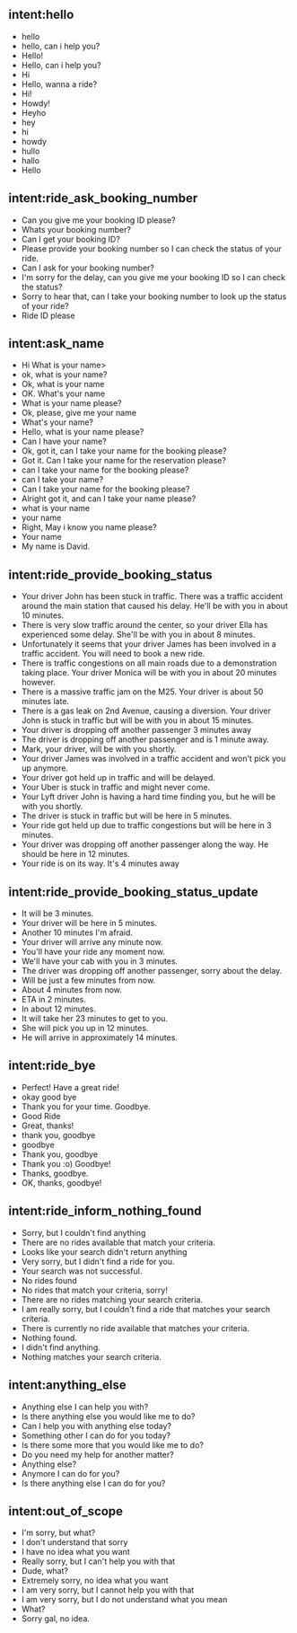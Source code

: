 ## intent:hello
- hello
- hello, can i help you?
- Hello!
- Hello, can i help you?
- Hi
- Hello, wanna a ride?
- Hi!
- Howdy!
- Heyho
- hey
- hi
- howdy
- hullo
- hallo
- Hello

## intent:ride_ask_booking_number
- Can you give me your booking ID please?
- Whats your booking number?
- Can I get your booking ID?
- Please provide your booking number so I can check the status of your ride.
- Can I ask for your booking number?
- I'm sorry for the delay, can you give me your booking ID so I can check the status?
- Sorry to hear that, can I take your booking number to look up the status of your ride?
- Ride ID please

## intent:ask_name
- Hi What is your name>
- ok, what is your name?
- Ok, what is your name
- OK. What's your name 
- What is your name please?
- Ok, please, give me your name
- What's your name?
- Hello, what is your name please?
- Can I have your name?
- Ok, got it, can I take your name for the booking please?
- Got it. Can I take your name for the reservation please?
- can I take your name for the booking please?
- can I take your name?
- Can I take your name for the booking please?
- Alright got it, and can I take your name please?
- what is your name
- your name
- Right, May i know you name please?
- Your name
- My name is David.

## intent:ride_provide_booking_status
- Your driver John has been stuck in traffic. There was a traffic accident around the main station that caused his delay. He'll be with you in about 10 minutes.
- There is very slow traffic around the center, so your driver Ella has experienced some delay. She'll be with you in about 8 minutes.
- Unfortunately it seems that your driver James has been involved in a traffic accident. You will need to book a new ride.
- There is traffic congestions on all main roads due to a demonstration taking place. Your driver Monica will be with you in about 20 minutes however.
- There is a massive traffic jam on the M25. Your driver is about 50 minutes late.
- There is a gas leak on 2nd Avenue, causing a diversion. Your driver John is stuck in traffic but will be with you in about 15 minutes.
- Your driver is dropping off another passenger 3 minutes away
- The driver is dropping off another passenger and is 1 minute away.
- Mark, your driver, will be with you shortly.
- Your driver James was involved in a traffic accident and won't pick you up anymore.
- Your driver got held up in traffic and will be delayed.
- Your Uber is stuck in traffic and might never come.
- Your Lyft driver John is having a hard time finding you, but he will be with you shortly.
- The driver is stuck in traffic but will be here in 5 minutes.
- Your ride got held up due to traffic congestions but will be here in 3 minutes.
- Your driver was dropping off another passenger along the way. He should be here in 12 minutes.
- Your ride is on its way. It's 4 minutes away

## intent:ride_provide_booking_status_update
- It will be 3 minutes.
- Your driver will be here in 5 minutes.
- Another 10 minutes I'm afraid.
- Your driver will arrive any minute now.
- You'll have your ride any moment now.
- We'll have your cab with you in 3 minutes.
- The driver was dropping off another passenger, sorry about the delay.
- Will be just a few minutes from now.
- About 4 minutes from now.
- ETA in 2 minutes.
- In about 12 minutes.
- It will take her 23 minutes to get to you.
- She will pick you up in 12 minutes.
- He will arrive in approximately 14 minutes.

## intent:ride_bye
- Perfect! Have a great ride!
- okay good bye
- Thank you for your time. Goodbye.
- Good Ride
- Great, thanks!
- thank you, goodbye
- goodbye
- Thank you, goodbye
- Thank you :o) Goodbye!
- Thanks, goodbye.
- OK, thanks, goodbye!

## intent:ride_inform_nothing_found
- Sorry, but I couldn't find anything
- There are no rides available that match your criteria.
- Looks like your search didn't return anything
- Very sorry, but I didn't find a ride for you.
- Your search was not successful.
- No rides found
- No rides that match your criteria, sorry!
- There are no rides matching your search criteria.
- I am really sorry, but I couldn't find a ride that matches your search criteria.
- There is currently no ride available that matches your criteria.
- Nothing found.
- I didn't find anything.
- Nothing matches your search criteria.

## intent:anything_else
- Anything else I can help you with?
- Is there anything else you would like me to do?
- Can I help you with anything else today?
- Something other I can do for you today?
- Is there some more that you would like me to do?
- Do you need my help for another matter?
- Anything else?
- Anymore I can do for you?
- Is there anything else I can do for you?

## intent:out_of_scope
- I'm sorry, but what?
- I don't understand that sorry
- I have no idea what you want
- Really sorry, but I can't help you with that
- Dude, what?
- Extremely sorry, no idea what you want
- I am very sorry, but I cannot help you with that
- I am very sorry, but I do not understand what you mean
- What?
- Sorry gal, no idea.
